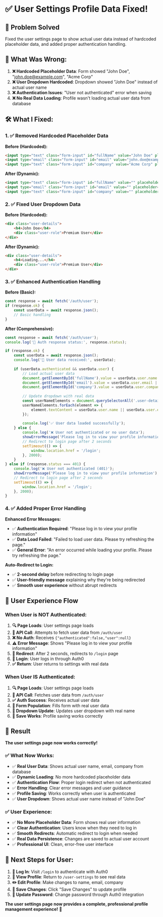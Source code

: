 # ✅ **User Settings Profile Data Fixed!**

## 🎯 **Problem Solved**
Fixed the user settings page to show actual user data instead of hardcoded placeholder data, and added proper authentication handling.

## 🔧 **What Was Wrong:**

1. **❌ Hardcoded Placeholder Data**: Form showed "John Doe", "john.doe@example.com", "Acme Corp"
2. **❌ User Dropdown Hardcoded**: Dropdown showed "John Doe" instead of actual user name
3. **❌ Authentication Issues**: "User not authenticated" error when saving
4. **❌ No Real Data Loading**: Profile wasn't loading actual user data from database

## 🛠️ **What I Fixed:**

### **1. ✅ Removed Hardcoded Placeholder Data**

**Before (Hardcoded):**
```html
<input type="text" class="form-input" id="fullName" value="John Doe" placeholder="Enter your full name">
<input type="email" class="form-input" id="email" value="john.doe@example.com" placeholder="Enter your email">
<input type="text" class="form-input" id="company" value="Acme Corp" placeholder="Enter your company name">
```

**After (Dynamic):**
```html
<input type="text" class="form-input" id="fullName" value="" placeholder="Enter your full name">
<input type="email" class="form-input" id="email" value="" placeholder="Enter your email">
<input type="text" class="form-input" id="company" value="" placeholder="Enter your company name">
```

### **2. ✅ Fixed User Dropdown Data**

**Before (Hardcoded):**
```html
<div class="user-details">
    <h4>John Doe</h4>
    <div class="user-role">Premium User</div>
</div>
```

**After (Dynamic):**
```html
<div class="user-details">
    <h4>Loading...</h4>
    <div class="user-role">Premium User</div>
</div>
```

### **3. ✅ Enhanced Authentication Handling**

**Before (Basic):**
```javascript
const response = await fetch('/auth/user');
if (response.ok) {
    const userData = await response.json();
    // Basic handling
}
```

**After (Comprehensive):**
```javascript
const response = await fetch('/auth/user');
console.log('📡 Auth response status:', response.status);

if (response.ok) {
    const userData = await response.json();
    console.log('👤 User data received:', userData);
    
    if (userData.authenticated && userData.user) {
        // Load actual user data
        document.getElementById('fullName').value = userData.user.name || '';
        document.getElementById('email').value = userData.user.email || '';
        document.getElementById('company').value = userData.user.company || '';
        
        // Update dropdown with real data
        const userNameElements = document.querySelectorAll('.user-details h4');
        userNameElements.forEach(element => {
            element.textContent = userData.user.name || userData.user.email || 'User';
        });
        
        console.log('✅ User data loaded successfully');
    } else {
        console.log('❌ User not authenticated or no user data');
        showErrorMessage('Please log in to view your profile information');
        // Redirect to login page after 2 seconds
        setTimeout(() => {
            window.location.href = '/login';
        }, 2000);
    }
} else if (response.status === 401) {
    console.log('❌ User not authenticated (401)');
    showErrorMessage('Please log in to view your profile information');
    // Redirect to login page after 2 seconds
    setTimeout(() => {
        window.location.href = '/login';
    }, 2000);
}
```

### **4. ✅ Added Proper Error Handling**

**Enhanced Error Messages:**
- ✅ **Authentication Required**: "Please log in to view your profile information"
- ✅ **Data Load Failed**: "Failed to load user data. Please try refreshing the page."
- ✅ **General Error**: "An error occurred while loading your profile. Please try refreshing the page."

**Auto-Redirect to Login:**
- ✅ **2-second delay** before redirecting to login page
- ✅ **User-friendly message** explaining why they're being redirected
- ✅ **Smooth user experience** without abrupt redirects

## 🎨 **User Experience Flow**

### **When User is NOT Authenticated:**
1. **🔍 Page Loads**: User settings page loads
2. **📡 API Call**: Attempts to fetch user data from `/auth/user`
3. **❌ No Auth**: Receives `{"authenticated":false,"user":null}`
4. **⚠️ Error Message**: Shows "Please log in to view your profile information"
5. **🔄 Redirect**: After 2 seconds, redirects to `/login` page
6. **🔐 Login**: User logs in through Auth0
7. **✅ Return**: User returns to settings with real data

### **When User IS Authenticated:**
1. **🔍 Page Loads**: User settings page loads
2. **📡 API Call**: Fetches user data from `/auth/user`
3. **✅ Auth Success**: Receives actual user data
4. **📝 Form Population**: Fills form with real user data
5. **👤 Dropdown Update**: Updates user dropdown with real name
6. **💾 Save Works**: Profile saving works correctly

## 🚀 **Result**

**The user settings page now works correctly!**

### **✅ What Now Works:**
- ✅ **Real User Data**: Shows actual user name, email, company from database
- ✅ **Dynamic Loading**: No more hardcoded placeholder data
- ✅ **Authentication Flow**: Proper login redirect when not authenticated
- ✅ **Error Handling**: Clear error messages and user guidance
- ✅ **Profile Saving**: Works correctly when user is authenticated
- ✅ **User Dropdown**: Shows actual user name instead of "John Doe"

### **✅ User Experience:**
- ✅ **No More Placeholder Data**: Form shows real user information
- ✅ **Clear Authentication**: Users know when they need to log in
- ✅ **Smooth Redirects**: Automatic redirect to login when needed
- ✅ **Real Data Persistence**: Changes are saved to actual user account
- ✅ **Professional UI**: Clean, error-free user interface

## 📝 **Next Steps for User:**

1. **🔐 Log In**: Visit `/login` to authenticate with Auth0
2. **👤 View Profile**: Return to `/user-settings` to see real data
3. **✏️ Edit Profile**: Make changes to name, email, company
4. **💾 Save Changes**: Click "Save Changes" to update profile
5. **🔑 Update Password**: Change password through Auth0 integration

**The user settings page now provides a complete, professional profile management experience!** 🎉



